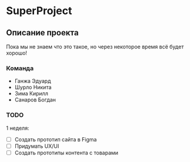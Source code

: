 # SuperProject

## Описание проекта
Пока мы не знаем что это такое, но через некоторое время всё будет хорошо!

### Команда
- Ганжа Эдуард
- Шурло Никита
- Зима Кирилл
- Санаров Богдан

### TODO
1 неделя:
- [ ] Создать прототип сайта в Figma
- [ ] Придумать UX/UI
- [ ] Создать прототипы контента с товарами
